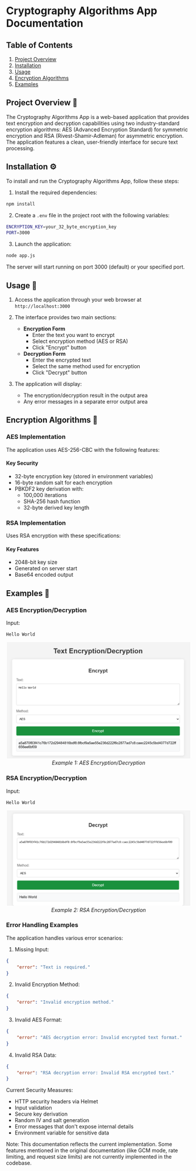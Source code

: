 # Cryptography Algorithms App Documentation

## Table of Contents
1. [Project Overview](#project-overview)
2. [Installation](#installation)
3. [Usage](#usage)
4. [Encryption Algorithms](#encryption-algorithms)
5. [Examples](#examples)

## Project Overview 📝
The Cryptography Algorithms App is a web-based application that provides text encryption and decryption capabilities using two industry-standard encryption algorithms: AES (Advanced Encryption Standard) for symmetric encryption and RSA (Rivest-Shamir-Adleman) for asymmetric encryption. The application features a clean, user-friendly interface for secure text processing.

## Installation ⚙️
To install and run the Cryptography Algorithms App, follow these steps:

1. Install the required dependencies:
```bash
npm install
```

2. Create a `.env` file in the project root with the following variables:
```bash
ENCRYPTION_KEY=your_32_byte_encryption_key
PORT=3000
```

3. Launch the application:
```bash
node app.js
```

The server will start running on port 3000 (default) or your specified port.

## Usage 📖
1. Access the application through your web browser at `http://localhost:3000`
2. The interface provides two main sections:
   - **Encryption Form**
     - Enter the text you want to encrypt
     - Select encryption method (AES or RSA)
     - Click "Encrypt" button
   - **Decryption Form**
     - Enter the encrypted text
     - Select the same method used for encryption
     - Click "Decrypt" button

3. The application will display:
   - The encryption/decryption result in the output area
   - Any error messages in a separate error output area

## Encryption Algorithms 🔐

### AES Implementation
The application uses AES-256-CBC with the following features:

#### Key Security
- 32-byte encryption key (stored in environment variables)
- 16-byte random salt for each encryption
- PBKDF2 key derivation with:
  - 100,000 iterations
  - SHA-256 hash function
  - 32-byte derived key length

### RSA Implementation
Uses RSA encryption with these specifications:

#### Key Features
- 2048-bit key size
- Generated on server start
- Base64 encoded output

## Examples 📌

### AES Encryption/Decryption
Input:
```
Hello World
```

<p align="center">
  <img src="example1-image.png" alt="Example 1: AES Encryption/Decryption" width="500">
  <br>
  <em>Example 1: AES Encryption/Decryption</em>
</p>

### RSA Encryption/Decryption
Input:
```
Hello World
```

<p align="center">
  <img src="example2-image.png" alt="Example 2: RSA Encryption/Decryption" width="500">
  <br>
  <em>Example 2: RSA Encryption/Decryption</em>
</p>

### Error Handling Examples
The application handles various error scenarios:

1. Missing Input:
```json
{
    "error": "Text is required."
}
```

2. Invalid Encryption Method:
```json
{
    "error": "Invalid encryption method."
}
```

3. Invalid AES Format:
```json
{
    "error": "AES decryption error: Invalid encrypted text format."
}
```

4. Invalid RSA Data:
```json
{
    "error": "RSA decryption error: Invalid RSA encrypted text."
}
```

Current Security Measures:
- HTTP security headers via Helmet
- Input validation
- Secure key derivation
- Random IV and salt generation
- Error messages that don't expose internal details
- Environment variable for sensitive data

Note: This documentation reflects the current implementation. Some features mentioned in the original documentation (like GCM mode, rate limiting, and request size limits) are not currently implemented in the codebase.